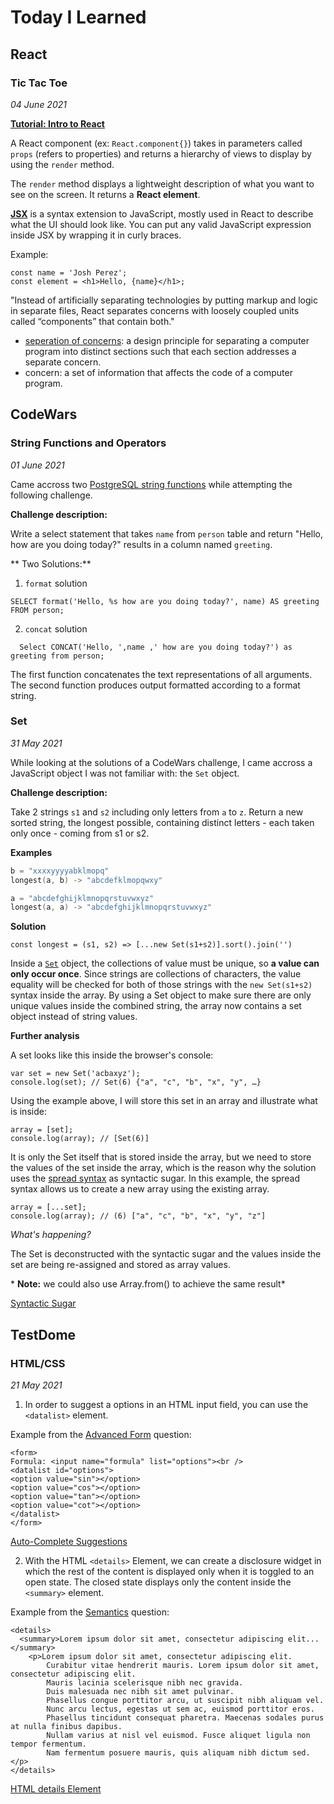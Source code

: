 # Today I Learned

## React

### Tic Tac Toe 
_04 June 2021_ 

[**Tutorial: Intro to React**](https://reactjs.org/tutorial/tutorial.html)

A React component (ex: ```React.component{}```) takes in parameters called ```props``` (refers to properties) and returns a hierarchy of views to display by using the ```render``` method. 

The ```render``` method displays a lightweight description of what you want to see on the screen. It returns a **React element**. 

[**JSX**](https://reactjs.org/docs/introducing-jsx.html) is a syntax extension to JavaScript, mostly used in React to describe what the UI should look like. You can put any valid JavaScript expression inside JSX by wrapping it in curly braces. 

Example: 
```
const name = 'Josh Perez';
const element = <h1>Hello, {name}</h1>;
```

"Instead of artificially separating technologies by putting markup and logic in separate files, React separates concerns with loosely coupled units called “components” that contain both."
  * [seperation of concerns](https://en.wikipedia.org/wiki/Separation_of_concerns): a design principle for separating a computer program into distinct sections such that each section addresses a separate concern. 
  * concern: a set of information that affects the code of a computer program.


## CodeWars

### String Functions and Operators 
_01 June 2021_

Came accross two [PostgreSQL string functions](https://www.postgresql.org/docs/current/functions-string.html) while attempting the following challenge.

**Challenge description:**

Write a select statement that takes ```name``` from ```person``` table and return "Hello, <name> how are you doing today?" results in a column named ```greeting```.
  
** Two Solutions:**
  
1. ```format``` solution
```
SELECT format('Hello, %s how are you doing today?', name) AS greeting
FROM person;
``` 
2. ```concat``` solution 
```
  Select CONCAT('Hello, ',name ,' how are you doing today?') as greeting from person;
```
The first function concatenates the text representations of all arguments. 
The second function produces output formatted according to a format string. 
  
### Set
_31 May 2021_

While looking at the solutions of a CodeWars challenge, I came accross a JavaScript object I was not familiar with: the ```Set``` object. 

**Challenge description:**
  
Take 2 strings ```s1``` and ```s2``` including only letters from ```a``` to ```z```. Return a new sorted string, the longest possible, containing distinct letters - each taken only once - coming from s1 or s2.

**Examples**
```a = "xyaabbbccccdefww"
b = "xxxxyyyyabklmopq"
longest(a, b) -> "abcdefklmopqwxy"

a = "abcdefghijklmnopqrstuvwxyz"
longest(a, a) -> "abcdefghijklmnopqrstuvwxyz"
```

**Solution**
```
const longest = (s1, s2) => [...new Set(s1+s2)].sort().join('')
```

Inside a [```Set```](https://developer.mozilla.org/en-US/docs/Web/JavaScript/Reference/Global_Objects/Setobject) object, the collections of value must be unique, so **a value can only occur once**. 
Since strings are collections of characters, the value equality will be checked for both of those strings with the ```new Set(s1+s2)``` syntax inside the array. 
By using a Set object to make sure there are only unique values inside the combined string, the array now contains a set object instead of string values. 

**Further analysis**

A set looks like this inside the browser's console: 
```
var set = new Set('acbaxyz'); 
console.log(set); // Set(6) {"a", "c", "b", "x", "y", …}
```
Using the example above, I will store this set in an array and illustrate what is inside:
```
array = [set]; 
console.log(array); // [Set(6)]
```
It is only the Set itself that is stored inside the array, but we need to store the values of the set inside the array, which is the reason why the solution uses the [spread syntax](https://developer.mozilla.org/en-US/docs/Web/JavaScript/Reference/Operators/Spread_syntax) as syntactic sugar.
In this example, the spread syntax allows us to create a new array using the existing array. 
```
array = [...set]; 
console.log(array); // (6) ["a", "c", "b", "x", "y", "z"] 
```
_What's happening?_ 

The Set is deconstructed with the syntactic sugar and the values inside the set are being re-assigned and stored as array values.

\* **Note:** we could also use Array.from() to achieve the same result\*

[Syntactic Sugar](https://sophiali.dev/syntactic-sugar-examples-javascript)

## TestDome 

### HTML/CSS
_21 May 2021_
1. In order to suggest a options in an HTML input field, you can use the ```<datalist>``` element. 

  Example from the [Advanced Form](https://www.testdome.com/questions/html-css/advanced-form/50741?visibility=1&skillId=3) question:
  ```
  <form>
  Formula: <input name="formula" list="options"><br />
  <datalist id="options">
  <option value="sin"></option>
  <option value="cos"></option>
  <option value="tan"></option>
  <option value="cot"></option>
  </datalist>
  </form>
  ```
  [Auto-Complete Suggestions](https://levelup.gitconnected.com/easy-autocomplete-suggestions-for-inputs-with-the-html5-datalist-tag-22fcfc409235)

2. With the HTML ```<details>``` Element, we can create a disclosure widget in which the rest of the content is displayed only when it is toggled to an open state. The closed state displays only the content inside the ```<summary>``` element. 

  Example from the [Semantics](https://www.testdome.com/questions/html-css/semantics/50326?visibility=1&skillId=3) question:
  ```
  <details>
    <summary>Lorem ipsum dolor sit amet, consectetur adipiscing elit...</summary>
      <p>Lorem ipsum dolor sit amet, consectetur adipiscing elit. 
          Curabitur vitae hendrerit mauris. Lorem ipsum dolor sit amet, consectetur adipiscing elit. 
          Mauris lacinia scelerisque nibh nec gravida. 
          Duis malesuada nec nibh sit amet pulvinar. 
          Phasellus congue porttitor arcu, ut suscipit nibh aliquam vel. 
          Nunc arcu lectus, egestas ut sem ac, euismod porttitor eros. 
          Phasellus tincidunt consequat pharetra. Maecenas sodales purus at nulla finibus dapibus. 
          Nullam varius at nisl vel euismod. Fusce aliquet ligula non tempor fermentum. 
          Nam fermentum posuere mauris, quis aliquam nibh dictum sed.</p>
  </details>
  ```
  [HTML details Element](https://developer.mozilla.org/en-US/docs/Web/HTML/Element/details)
